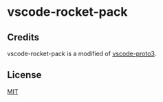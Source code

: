 # vscode-rocket-pack

## Credits

vscode-rocket-pack is a modified of [vscode-proto3](https://github.com/zxh0/vscode-proto3).

## License

[MIT](LICENSE)
